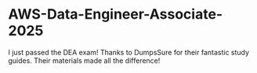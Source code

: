 # AWS-Data-Engineer-Associate-2025
I just passed the DEA exam! Thanks to DumpsSure for their fantastic study guides. Their materials made all the difference!
